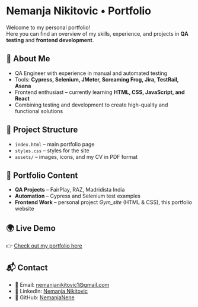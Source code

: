 # Nemanja Nikitovic • Portfolio

Welcome to my personal portfolio!  
Here you can find an overview of my skills, experience, and projects in **QA testing** and **frontend development**.

## 🚀 About Me

- QA Engineer with experience in manual and automated testing
- Tools: **Cypress, Selenium, JMeter, Screaming Frog, Jira, TestRail, Asana**
- Frontend enthusiast – currently learning **HTML, CSS, JavaScript, and React**
- Combining testing and development to create high-quality and functional solutions

## 📂 Project Structure

- `index.html` – main portfolio page
- `styles.css` – styles for the site
- `assets/` – images, icons, and my CV in PDF format

## 📑 Portfolio Content

- **QA Projects** – FairPlay, RAZ, Madridista India
- **Automation** – Cypress and Selenium test examples
- **Frontend Work** – personal project _Gym_site_ (HTML & CSS), this portfolio website

## 🌍 Live Demo

👉 [Check out my portfolio here](https://nemanjanene.github.io/Portfolio/)

## 📬 Contact

- 📧 Email: nemanjanikitovic1@gmail.com
- 💼 LinkedIn: [Nemanja Nikitovic](https://www.linkedin.com/in/...)
- 🐙 GitHub: [NemanjaNene](https://github.com/NemanjaNene)
